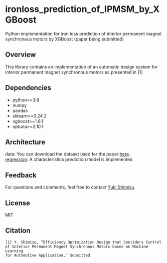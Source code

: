 # ironloss_prediction_of_IPMSM_by_XGBoost

Python implementation for iron loss prediction of interior permanent magnet synchronous motors by XGBoost (paper being submitted)

## Overview
This library contains an implementation of an automatic design system for interior permanent magnet synchronous motors as presented in [1]

## Dependencies
- python>=3.8
- numpy
- pandas
- sklearn>=0.24.2
- xgboost>=1.6.1
- optuna>=2.10.1

## Architecture
data: You can download the dataset used for the paper [here](https://ieee-dataport.org/documents/dataset-iron-losses-ipmsms).  
[regression](/regression.py): A characteristics prediction model is implemented.


## Feedback
For questions and comments, feel free to contact [Yuki Shimizu](yshimizu@fc.ritsumei.ac.jp).

## License
MIT

## Citation
```
[1] Y. Shimizu, “Efficiency Optimization Design that Considers Control 
of Interior Permanent Magnet Synchronous Motors based on Machine Learning 
for Automotive Application,” Submitted
```
